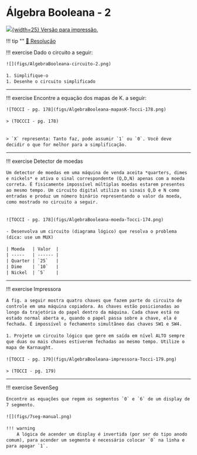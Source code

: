 # Álgebra Booleana - 2

[![](figs/pdf.png){width=25} Versão para impressão.](https://github.com/Insper/Z01.1/raw/main/Exercicio-Algebra-Booleana-2.pdf) 

!!! tip ""
    [:pencil: Resolução](https://github.com/Insper/Z01.1/blob/master/Exercicio-Algebra-Booleana-2-resolucao.pdf)

!!! exercise 
    Dado o circuito a seguir:

    ![](figs/AlgebraBooleana-circuito-2.png)

    1. Simplifique-o
    1. Desenhe o circuito simplificado

------------------------

!!! exercise
    Encontre a equação dos mapas de K. a seguir:

    ![TOCCI - pg. 178](figs/AlgebraBooleana-mapasK-Tocci-178.png)

    > (TOCCCI - pg. 178)


    > `X` representa: Tanto faz, pode assumir `1` ou `0`. Você deve decidir o que for melhor para a simplificação.

------------------------


!!! exercise
    Detector de moedas

    Um detector de moedas em uma máquina de venda aceita *quarters, dimes e nickels* e ativa o sinal correspondente (Q,D,N) apenas com a moeda correta. É fisicamente impossível múltiplas moedas estarem presentes ao mesmo tempo. Um circuito digital utiliza os sinais Q,D e N como entradas e produz um número binário representando o valor da moeda, como mostrado no circuito a seguir.


    ![TOCCI - pg. 178](figs/AlgebraBooleana-moeda-Tocci-174.png)

    - Desenvolva um circuito (diagrama lógico) que resolva o problema (dica: use um MUX)

    | Moeda   | Valor  |
    | -----   | ------ |
    | Quarter | `25`   |
    | Dime    | `10`   |
    | Nickel  | `5`    |

------------------------

!!! exercise
    Impressora

    A fig. a seguir mostra quatro chaves que fazem parte do circuito de controle em uma máquina copiadora. As chaves estão posicionadas ao longo da trajetória do papel dentro da máquina. Cada chave está no estado normal aberta e, quando o papel passa sobre a chave, ela é fechada. É impossível o fechamento simultâneo das chaves SW1 e SW4. 

    1. Projete um circuito lógico que gere em saída em nível ALTO sempre que duas ou mais chaves estiverem fechadas ao mesmo tempo. Utilize o mapa de Karnaught.

    ![TOCCI - pg. 179](figs/AlgebraBooleana-impressora-Tocci-179.png)

    > (TOCCI - pg. 179)

-----------------------

!!! exercise
    SevenSeg

    Encontre as equações que regem os segmentos `0` e `6` de um display de 7 segmento.

    ![](figs/7seg-manual.png)

    !!! warning
        A lógica de acender um display é invertida (por ser do tipo anodo comum), para acender um segmento é necessário colocar `0` na linha e para apagar `1`.
